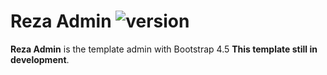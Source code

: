 # Reza Admin ![version](https://img.shields.io/badge/version-1.0-blue)

**Reza Admin** is the template admin with Bootstrap 4.5 **This template still in development**.